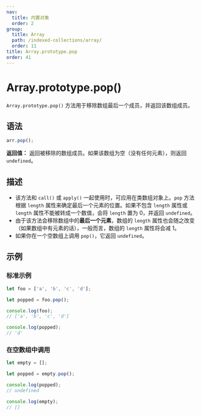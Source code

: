 ```yaml
---
nav:
  title: 内置对象
  order: 2
group:
  title: Array
  path: /indexed-collections/array/
  order: 11
title: Array.prototype.pop
order: 41
---
```


# Array.prototype.pop()

`Array.prototype.pop()` 方法用于移除数组最后一个成员，并返回该数组成员。

## 语法

```js
arr.pop();
```

**返回值：** 返回被移除的数组成员。如果该数组为空（没有任何元素），则返回 `undefined`。

## 描述

- 该方法和 `call()` 或 `apply()` 一起使用时，可应用在类数组对象上。`pop` 方法根据 `length` 属性来确定最后一个元素的位置。如果不包含 `length` 属性或 `length` 属性不能被转成一个数值，会将 `length` 置为 0，并返回 `undefined`。
- 由于该方法会移除数组中的**最后一个元素**，数组的 `length` 属性也会随之改变（如果数组中有元素的话），一般而言，数组的 `length` 属性将会减 1。
- 如果你在一个空数组上调用 `pop()`，它返回 `undefined`。

## 示例

### 标准示例

```js
let foo = ['a', 'b', 'c', 'd'];

let popped = foo.pop();

console.log(foo);
// ['a', 'b', 'c', 'd']

console.log(popped);
// 'd'
```

### 在空数组中调用

```js
let empty = [];

let popped = empty.pop();

console.log(popped);
// undefined

console.log(empty);
// []
```
